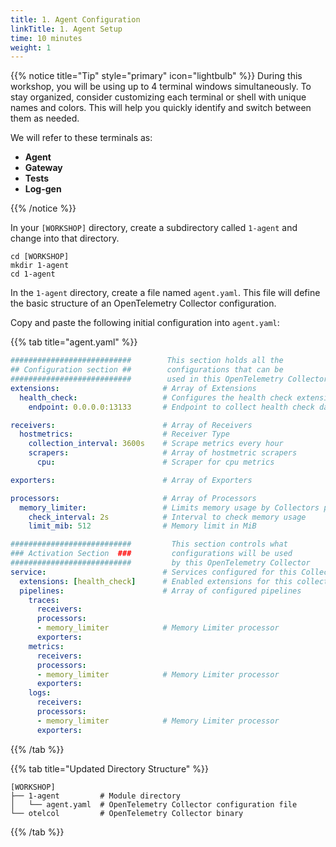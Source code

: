 ```yaml
---
title: 1. Agent Configuration
linkTitle: 1. Agent Setup
time: 10 minutes
weight: 1
---
```


{{% notice title="Tip" style="primary" icon="lightbulb" %}}
During this workshop, you will be using up to 4 terminal windows simultaneously. To stay organized, consider customizing each terminal or shell with unique names and colors.
This will help you quickly identify and switch between them as needed.

We will refer to these terminals as:

- **Agent**
- **Gateway**
- **Tests**
- **Log-gen**

{{% /notice %}}

In your `[WORKSHOP]` directory, create a subdirectory called `1-agent` and change into that directory.

```text
cd [WORKSHOP]
mkdir 1-agent
cd 1-agent
```

In the `1-agent` directory, create a file named `agent.yaml`. This file will define the basic structure of an OpenTelemetry Collector configuration.

Copy and paste the following initial configuration into `agent.yaml`:

{{% tab title="agent.yaml" %}}

```yaml
###########################        This section holds all the
## Configuration section ##        configurations that can be 
###########################        used in this OpenTelemetry Collector
extensions:                       # Array of Extensions
  health_check:                   # Configures the health check extension
    endpoint: 0.0.0.0:13133       # Endpoint to collect health check data

receivers:                        # Array of Receivers
  hostmetrics:                    # Receiver Type
    collection_interval: 3600s    # Scrape metrics every hour
    scrapers:                     # Array of hostmetric scrapers
      cpu:                        # Scraper for cpu metrics

exporters:                        # Array of Exporters

processors:                       # Array of Processors
  memory_limiter:                 # Limits memory usage by Collectors pipeline
    check_interval: 2s            # Interval to check memory usage
    limit_mib: 512                # Memory limit in MiB

###########################         This section controls what
### Activation Section  ###         configurations will be used
###########################         by this OpenTelemetry Collector
service:                          # Services configured for this Collector
  extensions: [health_check]      # Enabled extensions for this collector
  pipelines:                      # Array of configured pipelines
    traces:
      receivers:
      processors:
      - memory_limiter            # Memory Limiter processor
      exporters:
    metrics:
      receivers:
      processors:
      - memory_limiter            # Memory Limiter processor
      exporters:
    logs:
      receivers:
      processors:
      - memory_limiter            # Memory Limiter processor
      exporters:

```

{{% /tab %}}

{{% tab title="Updated Directory Structure" %}}

```text
[WORKSHOP]
├── 1-agent         # Module directory
│   └── agent.yaml  # OpenTelemetry Collector configuration file
└── otelcol         # OpenTelemetry Collector binary
```

{{% /tab %}}
